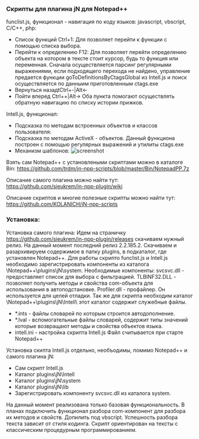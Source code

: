 ### Скрипты для плагина jN для Notepad++

funclist.js, функционал - навигация по коду языков: javascript, vbscript, C/C++, php:
- Список функций Ctrl+1:
	Для позволяет перейти к функции с помощью списка выбора.
- Перейти к определению F12:
	Для позволяет перейти определению объекта на котором в тексте стоит курсор, 
	будь то функция или переменная. Сначала осуществляется парсинг регулярными выражениями, если подходящего перехода не найдено,
	управление предается функции goToDefinitionsByCtagsGlobal из Intell.js и поиск осуществляется по данныим приготовленным ctags.exe
- Вернуться назадtCtrl+-|Alt<-
- Пойти вперед Ctrl++|Alt->
	Оба пункта помогают осуществлять обратную навигацию по списку истории прижков.


Intell.js,  функционал:
- Подсказка по методам встроенных объектов и классов пользователя:
- Подсказка по методам ActiveX - объектов.
	Данный функциона построен с помощью регулярных выражений и утилиты ctags.exe
- Механизм шаблонов:
![screenshot](https://github.com/trdm/jn-npp-scripts/blob/master/Doc/Screenshot_36.png)


Взять сам Notepad++ c установлеными скриптами можно в каталоге Bin: https://github.com/trdm/jn-npp-scripts/blob/master/Bin/NotepadPP.7z

Описание самого плагина можно найти тут: https://github.com/sieukrem/jn-npp-plugin/wiki

Описание скриптов и многие полезные скрипты можно найти тут: https://github.com/KOLANICH/jN-npp-scripts

### Установка:
Установка самого плагина:
Идем на страничку https://github.com/sieukrem/jn-npp-plugin/releases скачиваем нужный релиз.
На данный момент последний релиз 2.2.185.2. Скачиваем и разархивируем содержимое в папку plugins, 
в подкаталог, где установлен Notepad++. Для работы скрипто funclist.js и Intell.js необходимо зарегистрировать 
компоненты из каталога \Notepad++\plugins\jN\system\.
Необходимые компоненты:
svcsvc.dll - предоставляет список для выбора с фильтрацией.
TLBINF32.DLL - позволяет получить методы и свойства com-объекта для использования в автоподстановке.
Profiler.dll - профайлер. Он используется для целей отладки.
Так же для скрипта необходим каталог \Notepad++\plugins\jN\Intell\ этот каталог содержит служебные файлы.
- *.ints - файлы словарей по которым строится автодополнение.
- *.lval - вспомогательные файлы словарей, содержит типы значений которые возвращают методы и свойства объектов языка.
- intell.ini - настройка скрипта Intell.js Файл считывается при старте Notepad++ 

Установка скипта Intell.js отдельно, необъодимы, помимо Notepad++ и самого плагина jN:
- Сам скрипт Intell.js
- Каталог plugins\jN\Intell
- Каталог plugins\jN\system
- Каталог plugins\jN\lib
- Зарегистрировать компоненту svcsvc.dll из каталога system.

На данный момент реализована только базовая функциональность. 
В планах подключить функционал разбора com-компонент для разбора их методов и свойств. Допилить под vbscript.
Успешность разбора текста зависит от стиля кодинга. Скрипт ориентирован на тексты с классическим процедурным 
программированием.